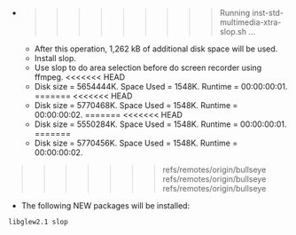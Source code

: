* >>>>>>>>> Running inst-std-multimedia-xtra-slop.sh ...
  * After this operation, 1,262 kB of additional disk space will be used.
  * Install slop.
  * Use slop to do area selection before do screen recorder using ffmpeg.
<<<<<<< HEAD
  * Disk size = 5654444K. Space Used = 1548K. Runtime = 00:00:00:01.
=======
<<<<<<< HEAD
  * Disk size = 5770468K. Space Used = 1548K. Runtime = 00:00:00:02.
=======
<<<<<<< HEAD
  * Disk size = 5550284K. Space Used = 1548K. Runtime = 00:00:00:01.
=======
  * Disk size = 5770456K. Space Used = 1548K. Runtime = 00:00:00:02.
>>>>>>> refs/remotes/origin/bullseye
>>>>>>> refs/remotes/origin/bullseye
>>>>>>> refs/remotes/origin/bullseye
  * The following NEW packages will be installed:
  ```bash
libglew2.1 slop
  ```
